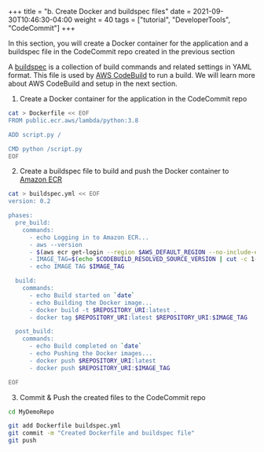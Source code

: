 +++
title = "b. Create Docker and buildspec files"
date = 2021-09-30T10:46:30-04:00
weight = 40
tags = ["tutorial", "DeveloperTools", "CodeCommit"]
+++

In this section, you will create a Docker container for the application and a buildspec file in the CodeCommit repo created in the previous section

A [buildspec](https://docs.aws.amazon.com/codebuild/latest/userguide/build-spec-ref.html) is a collection of build commands and related settings in YAML format. This file is used by [AWS CodeBuild](https://docs.aws.amazon.com/codebuild/latest/userguide/welcome.html) to run a build. We will learn more about AWS CodeBuild and setup in the next section. 

1. Create a Docker container for the application in the CodeCommit repo
```bash
cat > Dockerfile << EOF
FROM public.ecr.aws/lambda/python:3.8

ADD script.py /

CMD python /script.py
EOF
```

2. Create a buildspec file to build and push the Docker container to [Amazon ECR](https://aws.amazon.com/ecr/)

```bash
cat > buildspec.yml << EOF
version: 0.2

phases:
  pre_build:
    commands:
      - echo Logging in to Amazon ECR...
      - aws --version
      - $(aws ecr get-login --region $AWS_DEFAULT_REGION --no-include-email)
      - IMAGE_TAG=$(echo $CODEBUILD_RESOLVED_SOURCE_VERSION | cut -c 1-8)
      - echo IMAGE TAG $IMAGE_TAG

  build:
    commands:
      - echo Build started on `date`
      - echo Building the Docker image...
      - docker build -t $REPOSITORY_URI:latest .
      - docker tag $REPOSITORY_URI:latest $REPOSITORY_URI:$IMAGE_TAG

  post_build:
    commands:
      - echo Build completed on `date`
      - echo Pushing the Docker images...
      - docker push $REPOSITORY_URI:latest
      - docker push $REPOSITORY_URI:$IMAGE_TAG

EOF
```

3. Commit & Push the created files to the CodeCommit repo
```bash
cd MyDemoRepo
```

```bash
git add Dockerfile buildspec.yml
git commit -m "Created Dockerfile and buildspec file"
git push
```

